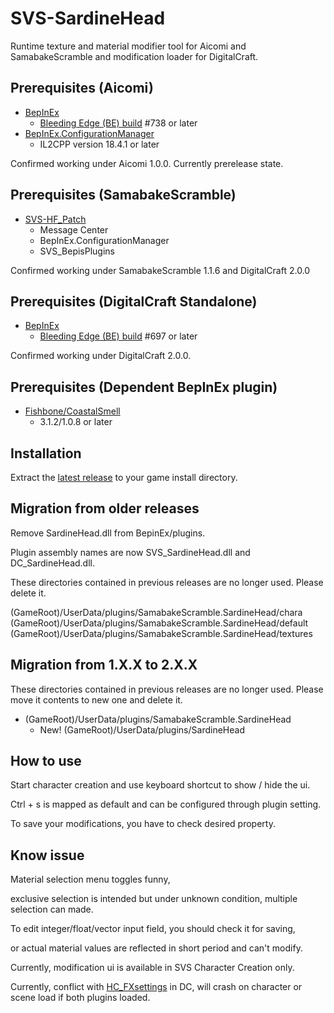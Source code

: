 # SVS-SardineHead

Runtime texture and material modifier tool for Aicomi and SamabakeScramble and modification loader for DigitalCraft.

## Prerequisites (Aicomi)

- [BepInEx](https://github.com/BepInEx/BepInEx)
  - [Bleeding Edge (BE) build](https://builds.bepinex.dev/projects/bepinex_be) #738 or later
- [BepInEx.ConfigurationManager](https://github.com/BepInEx/BepInEx.ConfigurationManager)
  - IL2CPP version 18.4.1 or later

Confirmed working under Aicomi 1.0.0.
Currently prerelease state.

## Prerequisites (SamabakeScramble)

- [SVS-HF_Patch](https://github.com/ManlyMarco/SVS-HF_Patch)
  - Message Center
  - BepInEx.ConfigurationManager
  - SVS_BepisPlugins

Confirmed working under SamabakeScramble 1.1.6 and DigitalCraft 2.0.0

## Prerequisites (DigitalCraft Standalone)

- [BepInEx](https://github.com/BepInEx/BepInE)
  - [Bleeding Edge (BE) build](https://builds.bepinex.dev/projects/bepinex_be) #697 or later

Confirmed working under DigitalCraft 2.0.0.

## Prerequisites (Dependent BepInEx plugin)

- [Fishbone/CoastalSmell](https://github.com/MaybeSamigroup/SVS-Fishbone)
  - 3.1.2/1.0.8 or later

## Installation

Extract the [latest release](https://github.com/MaybeSamigroup/SVS-SardineHead/releases/latest) to your game install directory.

## Migration from older releases

Remove SardineHead.dll from BepinEx/plugins.

Plugin assembly names are now SVS_SardineHead.dll and DC_SardineHead.dll.

These directories contained in previous releases are no longer used. Please delete it.

(GameRoot)/UserData/plugins/SamabakeScramble.SardineHead/chara
(GameRoot)/UserData/plugins/SamabakeScramble.SardineHead/default
(GameRoot)/UserData/plugins/SamabakeScramble.SardineHead/textures

## Migration from 1.X.X to 2.X.X

These directories contained in previous releases are no longer used.
Please move it contents to new one and delete it.

- (GameRoot)/UserData/plugins/SamabakeScramble.SardineHead
  - New! (GameRoot)/UserData/plugins/SardineHead

## How to use

Start character creation and use keyboard shortcut to show / hide the ui.

Ctrl + s is mapped as default and can be configured through plugin setting.

To save your modifications, you have to check desired property.

## Know issue

Material selection menu toggles funny,

exclusive selection is intended but under unknown condition, multiple selection can made.

To edit integer/float/vector input field, you should check it for saving,

or actual material values are reflected in short period and can't modify.

Currently, modification ui is available in SVS Character Creation only.

Currently, conflict with [HC_FXsettings](https://github.com/TonWonton/HC_FXsettings/tree/DigitalCraft) in DC, will crash on character or scene load if both plugins loaded.
